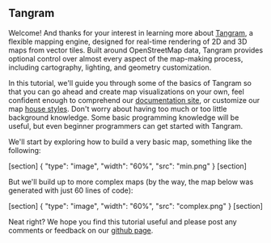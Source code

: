 ## Tangram

Welcome! And thanks for your interest in learning more about [Tangram](https://mapzen.com/documentation/tangram/), a flexible mapping engine, designed for real-time rendering of 2D and 3D maps from vector tiles. Built around OpenStreetMap data, Tangram provides optional control over almost every aspect of the map-making process, including cartography, lighting, and geometry customization.

In this tutorial, we'll guide you through some of the basics of Tangram so that you can go ahead and create map visualizations on your own, feel confident enough to comprehend our [documentation site](https://mapzen.com/documentation/tangram/), or customize our map [house styles](https://mapzen.com/products/maps/). Don't worry about having too much or too little background knowledge. Some basic programming knowledge will be useful, but even beginner programmers can get started with Tangram.

We'll start by exploring how to build a very basic map, something like the following:

[section]
{ "type": "image", "width": "60%", "src": "min.png" }
[section]

But we'll build up to more complex maps (by the way, the map below was generated with just 60 lines of code):

[section]
{ "type": "image", "width": "60%", "src": "complex.png" }
[section]

Neat right? We hope you find this tutorial useful and please post any comments or feedback on our [github page](https://github.com/tangrams/tangram-tutorial).
